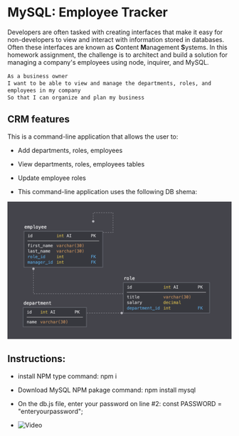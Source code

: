 
# MySQL: Employee Tracker

Developers are often tasked with creating interfaces that make it easy for non-developers to view and interact with information stored in databases. Often these interfaces are known as **C**ontent **M**anagement **S**ystems. In this homework assignment, the challenge is to architect and build a solution for managing a company's employees using node, inquirer, and MySQL.

```
As a business owner
I want to be able to view and manage the departments, roles, and employees in my company
So that I can organize and plan my business
```



## CRM features

This is a command-line application that allows the user to:

  * Add departments, roles, employees  

  * View departments, roles, employees tables 

  * Update employee roles 

  * This command-line application uses the following DB shema: 
  
  ![Database Schema](Assets/schema.png)

## Instructions: 

  * install NPM type command: npm i   

  * Download MySQL NPM pakage command:  npm install mysql

  * On the db.js file, enter your password on line #2: const PASSWORD = "enteryourpassword"; 
  
  * ![Video](https://j.gifs.com/E8LMRg.gif "How to video")